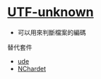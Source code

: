 # [UTF-unknown](https://github.com/CharsetDetector/UTF-unknown)

- 可以用來判斷檔案的編碼


替代套件
- [ude](https://github.com/yinyue200/ude)
- [NChardet](https://github.com/bibaoke/NChardet)

